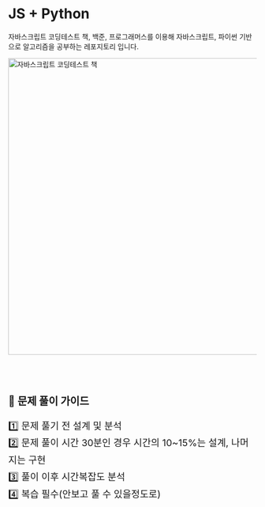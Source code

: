 ﻿# JS + Python

자바스크립트 코딩테스트 책, 백준, 프로그래머스를 이용해 자바스크립트, 파이썬 기반으로 알고리즘을 공부하는 레포지토리 입니다. 


<p align="left">
  <img src="/자바스크립트 코테 책.jpg" alt="자바스크립트 코딩테스트 책" width="600" height="600"/>
</p><br><br>

<div align="left">
  <h2>📝 문제 풀이 가이드</h2>
  <ul style="list-style: none; padding: 0; font-size: 1.2rem; line-height: 1.8;">
    <li>1️⃣ 문제 풀기 전 설계 및 분석</li>
    <li>2️⃣ 문제 풀이 시간 30분인 경우 시간의 10~15%는 설계, 나머지는 구현</li>
    <li>3️⃣ 풀이 이후 시간복잡도 분석</li>
    <li>4️⃣ 복습 필수(안보고 풀 수 있을정도로)</li>
  </ul>
</div>
